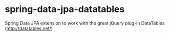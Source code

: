 # spring-data-jpa-datatables
Spring Data JPA extension to work with the great jQuery plug-in DataTables (http://datatables.net/)
